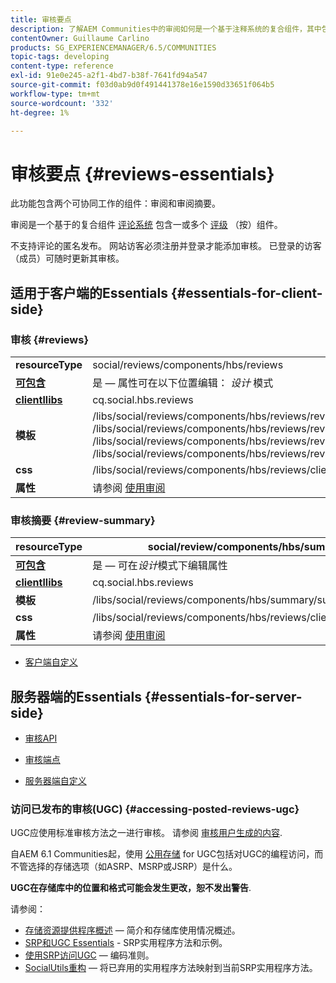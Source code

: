 ```yaml
---
title: 审核要点
description: 了解AEM Communities中的审阅如何是一个基于注释系统的复合组件，其中包含一个或多个评级（记帐）组件。
contentOwner: Guillaume Carlino
products: SG_EXPERIENCEMANAGER/6.5/COMMUNITIES
topic-tags: developing
content-type: reference
exl-id: 91e0e245-a2f1-4bd7-b38f-7641fd94a547
source-git-commit: f03d0ab9d0f491441378e16e1590d33651f064b5
workflow-type: tm+mt
source-wordcount: '332'
ht-degree: 1%

---
```


# 审核要点 {#reviews-essentials}

此功能包含两个可协同工作的组件：审阅和审阅摘要。

审阅是一个基于的复合组件 [评论系统](essentials-comments.md) 包含一或多个 [评级](rating-basics.md) （按）组件。

不支持评论的匿名发布。 网站访客必须注册并登录才能添加审核。 已登录的访客（成员）可随时更新其审核。

## 适用于客户端的Essentials {#essentials-for-client-side}

### 审核 {#reviews}

<table>
 <tbody>
  <tr>
   <td> <strong>resourceType</strong></td>
   <td>social/reviews/components/hbs/reviews</td>
  </tr>
  <tr>
   <td> <a href="scf.md#add-or-include-a-communities-component"><strong>可包含</strong></a></td>
   <td>是 — 属性可在以下位置编辑： <i>设计 </i>模式</td>
  </tr>
  <tr>
   <td> <a href="client-customize.md#clientlibs-for-scf"><strong>clientllibs</strong></a></td>
   <td>cq.social.hbs.reviews</td>
  </tr>
  <tr>
   <td> <strong>模板</strong></td>
   <td> /libs/social/reviews/components/hbs/reviews/reviews.hbs<br /> /libs/social/reviews/components/hbs/reviews/review/review.hbs<br /> /libs/social/reviews/components/hbs/reviews/review/status.hbs<br /> /libs/social/reviews/components/hbs/reviews/review/toolbar.hbs</td>
  </tr>
  <tr>
   <td> <strong>css</strong></td>
   <td> /libs/social/reviews/components/hbs/reviews/clientlibs/review.css</td>
  </tr>
  <tr>
   <td><strong>属性</strong></td>
   <td>请参阅 <a href="reviews.md">使用审阅</a></td>
  </tr>
 </tbody>
</table>

### 审核摘要 {#review-summary}

| **resourceType** | social/review/components/hbs/summary |
|---|---|
| [**可包含**](scf.md#add-or-include-a-communities-component) | 是 — 可在*设计*模式下编辑属性 |
| [**clientllibs**](client-customize.md#clientlibs-for-scf) | cq.social.hbs.reviews |
| **模板** | /libs/social/reviews/components/hbs/summary/summary.hbs |
| **css** | /libs/social/reviews/components/hbs/reviews/clientlibs/review.css |
| **属性** | 请参阅 [使用审阅](reviews.md) |

* [客户端自定义](client-customize.md)

## 服务器端的Essentials {#essentials-for-server-side}

* [审核API](https://developer.adobe.com/experience-manager/reference-materials/6-5/javadoc/com/adobe/cq/social/review/client/api/package-summary.html)

* [审核端点](https://developer.adobe.com/experience-manager/reference-materials/6-5/javadoc/com/adobe/cq/social/review/client/endpoints/package-summary.html)

* [服务器端自定义](server-customize.md)

### 访问已发布的审核(UGC) {#accessing-posted-reviews-ugc}

UGC应使用标准审核方法之一进行审核。
请参阅 [审核用户生成的内容](moderate-ugc.md).

自AEM 6.1 Communities起，使用 [公用存储](working-with-srp.md) for UGC包括对UGC的编程访问，而不管选择的存储选项（如ASRP、MSRP或JSRP）是什么。

**UGC在存储库中的位置和格式可能会发生更改，恕不发出警告**.

请参阅：

* [存储资源提供程序概述](srp.md)  — 简介和存储库使用情况概述。
* [SRP和UGC Essentials](srp-and-ugc.md) - SRP实用程序方法和示例。
* [使用SRP访问UGC](accessing-ugc-with-srp.md)  — 编码准则。
* [SocialUtils重构](socialutils.md)  — 将已弃用的实用程序方法映射到当前SRP实用程序方法。
